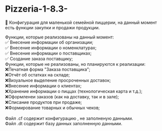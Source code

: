 # Pizzeria-1-8.3-
🍕 Конфигурация для маленькой семейной пиццерии, на данный момент есть функции закупки и продажи продукции.<br />

Функции, которые реализованы на данный момент:<br />
✅ Внесение информации об организации; <br />
✅ Внесение информации о номенклатурах;<br />
✅ Внесение информации о поставщиках;<br />
✅ Создание заказа поставщику;<br />
Функции, которые не реализованы, но планируются к реализации:<br />
❌Печатная форма "Заказа поставщика";<br />
❌Отчёт об остатках на складе;<br />
❌Визуальное выделение просроченных доставок;<br />
❌Внесение информации о клиентах;<br />
❌Хранение информации о пиццах (технологическая карта и т.д.);<br />
❌Оформленеи заказов (как на доставку, так и в зале);<br />
❌Списание продуктов при продаже;<br />
❌Формирование товарных и обычных чеков;<br />
<br />
Файл .cf содержит конфигурацию , не заполненую данными.<br />
Файл .dt содержит базу данных заполненную данными.<br />
